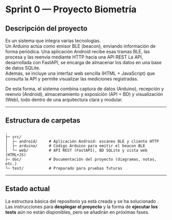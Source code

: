 # Sprint 0 — Proyecto **Biometría**

## Descripción del proyecto
Es un sistema que integra varias tecnologías.  
Un Arduino actúa como emisor BLE (beacon), enviando información de forma periódica. Una aplicación Android recibe esas tramas BLE, las procesa y las reenvía mediante HTTP hacia una API REST La API, desarrollada con FastAPI, se encarga de almacenar los datos en una base de datos SQLite.  
Además, se incluye una interfaz web sencilla (HTML + JavaScript) que consulta la API y permite visualizar las mediciones registradas.  

De esta forma, el sistema combina captura de datos (Arduino), recepción y reenvío (Android), almacenamiento y exposición (API + BD) y visualización (Web), todo dentro de una arquitectura clara y modular.  

---

## Estructura de carpetas
```
.
├─ src/
│  ├─ android/     # Aplicación Android: escaneo BLE y cliente HTTP
│  ├─ arduino/     # Código Arduino para emitir el beacon BLE
│  └─ web/         # API REST (FastAPI), BD SQLite y vista web (HTML+JS)
├─ doc/            # Documentación del proyecto (diagramas, notas, etc.)
└─ test/           # Preparado para pruebas futuras
```

---

## Estado actual
La estructura básica del repositorio ya está creada y se ha solucionado .  
Las instrucciones para **desplegar el proyecto** y la forma de **ejecutar los tests** aún no están disponibles, pero se añadirán en próximas fases.  

